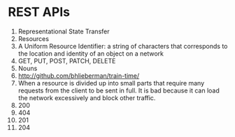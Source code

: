 # REST APIs

1. Representational State Transfer
2. Resources
3. A Uniform Resource Identifier: a string of characters that corresponds to the location and identity of an object on a network
4. GET, PUT, POST, PATCH, DELETE
5. Nouns
6. http://github.com/bhlieberman/train-time/
7. When a resource is divided up into small parts that require many requests from the client to be sent in full. It is bad because it can load the network excessively and block other traffic.
8. 200
9. 404
10. 201
11. 204
